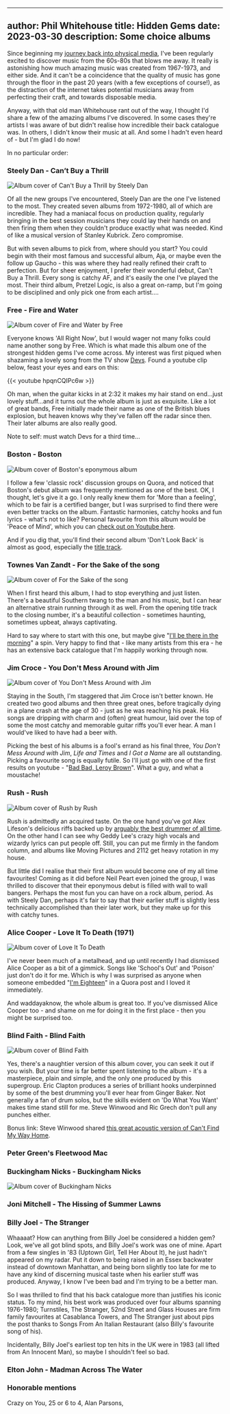   ---
author: Phil Whitehouse
title: Hidden Gems
date: 2023-03-30
description: Some choice albums
---

Since beginning my [journey back into physical media](/posts/compactdiscs), I've been regularly excited to discover music from the 60s-80s that blows me away. It really is astonishing how much amazing music was created from 1967-1973, and either side. And it can't be a coincidence that the quality of music has gone through the floor in the past 20 years (with a few exceptions of course!), as the distraction of the internet takes potential musicians away from perfecting their craft, and towards disposable media.

Anyway, with that old man Whitehouse rant out of the way, I thought I'd share a few of the amazing albums I've discovered. In some cases they're artists I was aware of but didn't realise how incredible their back catalogue was. In others, I didn't know their music at all. And some I hadn't even heard of - but I'm glad I do now!

In no particular order:

### Steely Dan - Can’t Buy a Thrill

![Album cover of Can't Buy a Thrill by Steely Dan](/img/Cant_buy_a_tcant_buy_a_thrill.jpg)

Of all the new groups I've encountered, Steely Dan are the one I've listened to the most. They created seven albums from 1972-1980, all of which are incredible. They had a maniacal focus on production quality, regularly bringing in the best session musicians they could lay their hands on and then firing them when they couldn't produce exactly what was needed. Kind of like a musical version of Stanley Kubrick. Zero compromise.

But with seven albums to pick from, where should you start? You could begin with their most famous and successful album, Aja, or maybe even the follow up Gaucho - this was where they had really refined their craft to perfection. But for sheer enjoyment, I prefer their wonderful debut, Can't Buy a Thrill. Every song is catchy AF, and it's easily the one I've played the most. Their third album, Pretzel Logic, is also a great on-ramp, but I'm going to be disciplined and only pick one from each artist....

### Free - Fire and Water

![Album cover of Fire and Water by Free](/img/Fireandwater_albumcover.jpg)

Everyone knows 'All Right Now', but I would wager not many folks could name another song by Free. Which is what made this album one of the strongest hidden gems I've come across. My interest was first piqued when shazaming a lovely song from the TV show [Devs](https://en.wikipedia.org/wiki/Devs). Found a youtube clip below, feast your eyes and ears on this:

{{< youtube hpqnCQIPc6w >}}

Oh man, when the guitar kicks in at 2:32 it makes my hair stand on end...just lovely stuff...and it turns out the whole album is just as exquisite. Like a lot of great bands, Free initially made their name as one of the British blues explosion, but heaven knows why they've fallen off the radar since then. Their later albums are also really good.

Note to self: must watch Devs for a third time...

### Boston - Boston

![Album cover of Boston's eponymous album](/img/BostonBoston.jpg)

I follow a few 'classic rock' discussion groups on Quora, and noticed that Boston's debut album was frequently mentioned as one of the best. OK, I thought, let's give it a go. I only really knew them for 'More than a feeling', which to be fair is a certified banger, but I was surprised to find there were even better tracks on the album. Fantastic harmonies, catchy hooks and fun lyrics - what's not to like? Personal favourite from this album would be 'Peace of Mind', which you can [check out on Youtube here](https://www.youtube.com/watch?v=edwk-8KJ1Js&ab_channel=BostonVEVO).

And if you dig that, you'll find their second album 'Don't Look Back' is almost as good, especially the [title track](https://youtu.be/XmU4Xyl00hY).

### Townes Van Zandt - For the Sake of the song

![Album cover of For the Sake of the song](/img/townes.jpg)

When I first heard this album, I had to stop everything and just listen. There's a beautiful Southern twang to the man and his music, but I can hear an alternative strain running through it as well. From the opening title track to the closing number, it's a beautiful collection - sometimes haunting, sometimes upbeat, always captivating.

Hard to say where to start with this one, but maybe give "[I'll be there in the morning](https://www.youtube.com/watch?v=SCVTjmygWuU&ab_channel=FatPossumRecords)" a spin. Very happy to find that - like many artists from this era - he has an extensive back catalogue that I'm happily working through now.

### Jim Croce - You Don't Mess Around with Jim

![Album cover of You Don't Mess Around with Jim ](/img/croce.jpg)

Staying in the South, I'm staggered that Jim Croce isn't better known. He created two good albums and then three great ones, before tragically dying in a plane crash at the age of 30 - just as he was reaching his peak. His songs are dripping with charm and (often) great humour, laid over the top of some the most catchy and memorable guitar riffs you'll ever hear. A man I would've liked to have had a beer with.

Picking the best of his albums is a fool's errand as his final three, *You Don't Mess Around with Jim*, *Life and Times* and *I Got a Name* are all outstanding. Picking a favourite song is equally futile. So I'll just go with one of the first results on youtube - "[Bad Bad, Leroy Brown](https://www.youtube.com/watch?v=yTrsS8SGwx4&ab_channel=JimCroce)". What a guy, and what a moustache!

### Rush - Rush

![Album cover of Rush by Rush](/img/rush.jpg)

Rush is admittedly an acquired taste. On the one hand you've got Alex Lifeson's delicious riffs backed up by [arguably the best drummer of all time](https://en.wikipedia.org/wiki/Neil_Peart#Awards_and_honours). On the other hand I can see why Geddy Lee's crazy high vocals and wizardy lyrics can put people off. Still, you can put me firmly in the fandom column, and albums like Moving Pictures and 2112 get heavy rotation in my house.

But little did I realise that their first album would become one of my all time favourites! Coming as it did before Neil Peart even joined the group, I was thrilled to discover that their eponymous debut is filled with wall to wall bangers. Perhaps the most fun you can have on a rock album, period. As with Steely Dan, perhaps it's fair to say that their earlier stuff is slightly less technically accomplished than their later work, but they make up for this with catchy tunes.

### Alice Cooper - Love It To Death (1971)

![Album cover of Love It To Death](/img/cooper.jpg)

I've never been much of a metalhead, and up until recently I had dismissed Alice Cooper as a bit of a gimmick. Songs like 'School's Out' and 'Poison' just don't do it for me. Which is why I was surprised as anyone when someone embedded "[I'm Eighteen](https://www.youtube.com/watch?v=AZ1MdRgU7Hw&ab_channel=AliceCooper-Topic)" in a Quora post and I loved it immediately.

And waddayaknow, the whole album is great too. If you've dismissed Alice Cooper too - and shame on me for doing it in the first place - then you might be surprised too.

### Blind Faith - Blind Faith

![Album cover of Blind Faith](/img/Blind-Faith-US.jpg)

Yes, there's a naughtier version of this album cover, you can seek it out if you wish. But your time is far better spent listening to the album - it's a masterpiece, plain and simple, and the only one produced by this supergroup. Eric Clapton produces a series of brilliant hooks underpinned by some of the best drumming you'll ever hear from Ginger Baker. Not generally a fan of drum solos, but the skills evident on 'Do What You Want' makes time stand still for me. Steve Winwood and Ric Grech don't pull any punches either.

Bonus link: Steve Winwood shared [this great acoustic version of Can't Find My Way Home](https://youtu.be/eoSn2Y-b6wI).

### Peter Green's Fleetwood Mac

### Buckingham Nicks - Buckingham Nicks

![Album cover of Buckingham Nicks](/img/BuckinghamNicksCover.jpg)

### Joni Mitchell - The Hissing of Summer Lawns


### Billy Joel - The Stranger

Whaaaat? How can anything from Billy Joel be considered a hidden gem? Look, we've all got blind spots, and Billy Joel's work was one of mine. Apart from a few singles in '83 (Uptown Girl, Tell Her About It), he just hadn't appeared on my radar. Put it down to being raised in an Essex backwater instead of downtown Manhattan, and being born slightly too late for me to have any kind of discerning musical taste when his earlier stuff was produced. Anyway, I know I've been bad and I'm trying to be a better man.

So I was thrilled to find that his back catalogue more than justifies his iconic status. To my mind, his best work was produced over four albums spanning 1976-1980; Turnstiles, The Stranger, 52nd Street and Glass Houses are firm family favourites at Casablanca Towers, and The Stranger just about pips the post thanks to Songs From An Italian Restaurant (also Billy's favourite song of his).

Incidentally, Billy Joel's earliest top ten hits in the UK were in 1983 (all lifted from An Innocent Man), so maybe I shouldn't feel so bad.

### Elton John - Madman Across The Water

### Honorable mentions
Crazy on You, 25 or 6 to 4, Alan Parsons,
